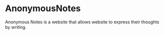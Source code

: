 # AnonymousNotes
 Anonymous Notes is a website that allows website to express their thoughts  by writing.
